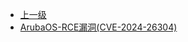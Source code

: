 * [上一级](docs/wy876_poc/)
* [ArubaOS-RCE漏洞(CVE-2024-26304)](docs/wy876_poc/Aruba/ArubaOS-RCE%E6%BC%8F%E6%B4%9E%28CVE-2024-26304%29.md)
